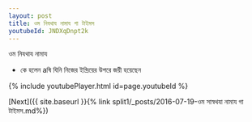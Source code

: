 ```yaml
---
layout: post
title: ওম নিযথায নামায গা টাইমস
youtubeId: JNDXqDnpt2k
---
```

 
 
 ওম নিযথায নামায  
 
 -  কে হলেন aষি যিনি নিজের ইন্দ্রিয়ের উপরে জয়ী হয়েছেন 
 
  
 
  
 
 
 
 
 
 


{% include youtubePlayer.html id=page.youtubeId %}
 
[Next]({{ site.baseurl }}{% link  split1/_posts/2016-07-19-ওম সাস্বথযা নামায গা টাইমস.md%})
 
